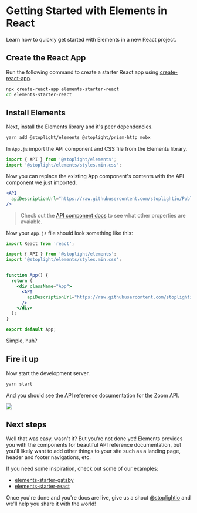 # Getting Started with Elements in React

Learn how to quickly get started with Elements in a new React project.

## Create the React App

Run the following command to create a starter React app using [create-react-app](https://github.com/facebook/create-react-app).

```bash
npx create-react-app elements-starter-react
cd elements-starter-react
```

## Install Elements

Next, install the Elements library and it's peer dependencies.

```bash
yarn add @stoplight/elements @stoplight/prism-http mobx
```

In `App.js` import the API component and CSS file from the Elements library.

<!-- title: App.js -->
```jsx
import { API } from '@stoplight/elements';
import '@stoplight/elements/styles.min.css';
```

Now you can replace the existing App component's contents with the API component we just imported.

<!-- title: App.js -->
```jsx
<API
  apiDescriptionUrl="https://raw.githubusercontent.com/stoplightio/Public-APIs/master/reference/zoom/openapi.yaml"
/>
```

> Check out the [API component docs](../components/API.md) to see what other properties are avaiable.

Now your `App.js` file should look something like this:

<!-- title: App.js -->
```jsx
import React from 'react';

import { API } from '@stoplight/elements';
import '@stoplight/elements/styles.min.css';


function App() {
  return (
    <div className="App">
      <API
        apiDescriptionUrl="https://raw.githubusercontent.com/stoplightio/Public-APIs/master/reference/zoom/openapi.yaml"
      />
    </div>
  );
}

export default App;
```

Simple, huh?

## Fire it up

Now start the development server.

```bash
yarn start
```

And you should see the API reference documentation for the Zoom API.

![](https://cdn.stoplight.io/elements/elements-starter-react-zoom-api-reference-docs.png)


## Next steps

Well that was easy, wasn't it? But you're not done yet! Elements provides you with the components for beautiful API reference documentation, but you'll likely want to add other things to your site such as a landing page, header and footer navigations, etc.

If you need some inspiration, check out some of our examples:

- [elements-starter-gatsby](https://github.com/stoplightio/elements-starter-gatsby)
- [elements-starter-react](https://github.com/stoplightio/elements-starter-react)

Once you're done and you're docs are live, give us a shout [@stoplightio](https://twitter.com/stoplightio) and we'll help you share it with the world!
